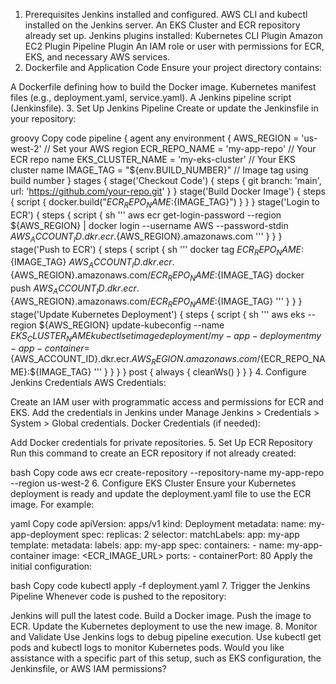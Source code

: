 1. Prerequisites
Jenkins installed and configured.
AWS CLI and kubectl installed on the Jenkins server.
An EKS Cluster and ECR repository already set up.
Jenkins plugins installed:
Kubernetes CLI Plugin
Amazon EC2 Plugin
Pipeline Plugin
An IAM role or user with permissions for ECR, EKS, and necessary AWS services.
2. Dockerfile and Application Code
Ensure your project directory contains:

A Dockerfile defining how to build the Docker image.
Kubernetes manifest files (e.g., deployment.yaml, service.yaml).
A Jenkins pipeline script (Jenkinsfile).
3. Set Up Jenkins Pipeline
Create or update the Jenkinsfile in your repository:

groovy
Copy code
pipeline {
    agent any
    environment {
        AWS_REGION = 'us-west-2' // Set your AWS region
        ECR_REPO_NAME = 'my-app-repo' // Your ECR repo name
        EKS_CLUSTER_NAME = 'my-eks-cluster' // Your EKS cluster name
        IMAGE_TAG = "${env.BUILD_NUMBER}" // Image tag using build number
    }
    stages {
        stage('Checkout Code') {
            steps {
                git branch: 'main', url: 'https://github.com/your-repo.git'
            }
        }
        stage('Build Docker Image') {
            steps {
                script {
                    docker.build("${ECR_REPO_NAME}:${IMAGE_TAG}")
                }
            }
        }
        stage('Login to ECR') {
            steps {
                script {
                    sh '''
                    aws ecr get-login-password --region ${AWS_REGION} | docker login --username AWS --password-stdin ${AWS_ACCOUNT_ID}.dkr.ecr.${AWS_REGION}.amazonaws.com
                    '''
                }
            }
        }
        stage('Push to ECR') {
            steps {
                script {
                    sh '''
                    docker tag ${ECR_REPO_NAME}:${IMAGE_TAG} ${AWS_ACCOUNT_ID}.dkr.ecr.${AWS_REGION}.amazonaws.com/${ECR_REPO_NAME}:${IMAGE_TAG}
                    docker push ${AWS_ACCOUNT_ID}.dkr.ecr.${AWS_REGION}.amazonaws.com/${ECR_REPO_NAME}:${IMAGE_TAG}
                    '''
                }
            }
        }
        stage('Update Kubernetes Deployment') {
            steps {
                script {
                    sh '''
                    aws eks --region ${AWS_REGION} update-kubeconfig --name ${EKS_CLUSTER_NAME}
                    kubectl set image deployment/my-app-deployment my-app-container=${AWS_ACCOUNT_ID}.dkr.ecr.${AWS_REGION}.amazonaws.com/${ECR_REPO_NAME}:${IMAGE_TAG}
                    '''
                }
            }
        }
    }
    post {
        always {
            cleanWs()
        }
    }
}
4. Configure Jenkins Credentials
AWS Credentials:

Create an IAM user with programmatic access and permissions for ECR and EKS.
Add the credentials in Jenkins under Manage Jenkins > Credentials > System > Global credentials.
Docker Credentials (if needed):

Add Docker credentials for private repositories.
5. Set Up ECR Repository
Run this command to create an ECR repository if not already created:

bash
Copy code
aws ecr create-repository --repository-name my-app-repo --region us-west-2
6. Configure EKS Cluster
Ensure your Kubernetes deployment is ready and update the deployment.yaml file to use the ECR image. For example:

yaml
Copy code
apiVersion: apps/v1
kind: Deployment
metadata:
  name: my-app-deployment
spec:
  replicas: 2
  selector:
    matchLabels:
      app: my-app
  template:
    metadata:
      labels:
        app: my-app
    spec:
      containers:
      - name: my-app-container
        image: <ECR_IMAGE_URL>
        ports:
        - containerPort: 80
Apply the initial configuration:

bash
Copy code
kubectl apply -f deployment.yaml
7. Trigger the Jenkins Pipeline
Whenever code is pushed to the repository:

Jenkins will pull the latest code.
Build a Docker image.
Push the image to ECR.
Update the Kubernetes deployment to use the new image.
8. Monitor and Validate
Use Jenkins logs to debug pipeline execution.
Use kubectl get pods and kubectl logs to monitor Kubernetes pods.
Would you like assistance with a specific part of this setup, such as EKS configuration, the Jenkinsfile, or AWS IAM permissions?







